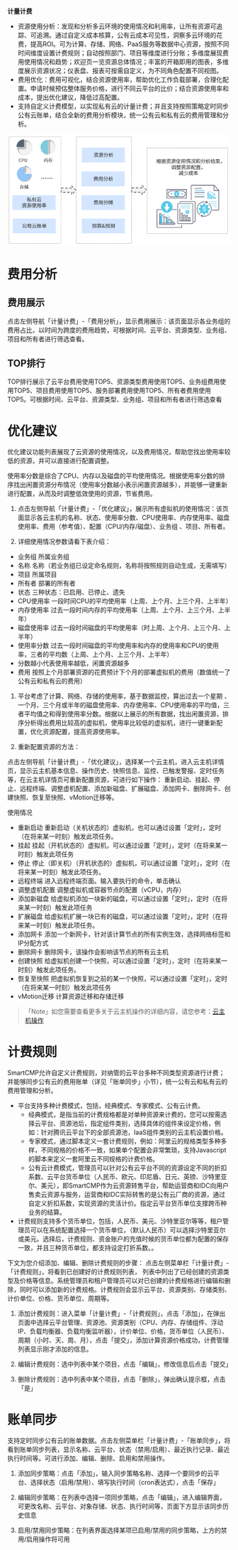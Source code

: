 **计量计费**

+ 资源使用分析：发现和分析多云环境的使用情况和利用率，让所有资源可追踪、可追溯。通过自定义成本核算，公有云成本可见性，洞察多云环境的花费，提高ROI。可为计算、存储、网络、PaaS服务等数据中心资源，按照不同时间维度设置计费规则；自动按照部门、项目等维度进行分账；多维度展现费用使用情况和趋势；欢迎页一览资源总体情况；丰富的开箱即用的图表，多维度展示资源状况；仪表盘、报表可按需自定义，为不同角色配置不同视图。
+ 费用优化：费用可视化，结合资源使用率，帮助优化工作负载部署，合理化配置。申请时候预估整体服务价格，进行不同云平台的比价；结合资源使用率和成本，提出优化建议，降低过高配置。
+ 支持自定义计费模型，以实现私有云的计量计费；并且支持按照策略定时同步公有云账单，结合全新的费用分析模块，统一公有云和私有云的费用管理和分析。

![计量计费](../../picture/Admin/计量计费.png)

# 费用分析

## 费用展示 

点击左侧导航「计量计费」-「费用分析」，显示费用展示：该页面显示各业务组的费用占比，以时间为跨度的费用趋势，可根据时间、云平台、资源类型、业务组、项目和所有者进行筛选查看。

## TOP排行

TOP排行展示了云平台费用使用TOP5、资源类型费用使用TOP5、业务组费用使用TOP5、项目费用使用TOP5、服务部署费用使用TOP5、所有者费用使用TOP5。可根据时间、云平台、资源类型、业务组、项目和所有者进行筛选查看

# 优化建议

优化建议功能列表展现了云资源的使用情况，以及费用情况，帮助您找出使用率较低的资源，并可以直接进行配置调整。

使用率分数是综合了CPU、内存以及磁盘的平均使用情况。根据使用率分数的排序找出闲置资源分布情况（使用率分数越小表示闲置资源越多），并能够一键重新进行配置，从而及时调整低效使用的资源，节省费用。

1.  点击左侧导航「计量计费」-「优化建议」，展示所有虚拟机的使用情况：该页面显示各云主机的名称、状态、使用率分数、CPU使用率、内存使用率、磁盘使用率、费用（参考值）、配置（CPU/内存/磁盘）、业务组
    、项目、所有者。

2.  详细使用情况参数请看下表介绍：

 + 业务组	所属业务组
 + 名称	名称（若业务组已设定命名规则，名称将按照规则自动生成，无需填写）
 + 项目	所属项目
 + 所有者	部署的所有者
 + 状态	三种状态：已启用、已停止、遗失
 + CPU使用率	一段时间CPU的平均使用率（上周、上个月、上三个月、上半年）
 + 内存使用率	过去一段时间内存的平均使用率（上周、上个月、上三个月、上半年）
 + 磁盘使用率	过去一段时间磁盘的平均使用率（时上周、上个月、上三个月、上半年）
 + 使用率分数	过去一段时间磁盘的平均使用率和内存的使用率和CPU的使用率，三者的平均数（上周、上个月、上三个月、上半年）
 + 分数越小代表使用率越低，闲置资源越多
 + 费用	按照上个月部署资源的花费预计下个月的部署虚拟机的费用（数值统一了公有云和私有云的费用）



1.  平台考虑了计算、网络、存储的使用率，基于数据监控，算出过去一个星期
    、一个月、三个月或半年的磁盘使用率、内存使用率、CPU使用率的平均值，三者平均值之和得到使用率分数。根据以上展示的所有数据，找出闲置资源，排序分析得出费用比较高的虚拟机，使用率比较低的虚拟机，进行一键重新配置，优化资源配置，提高资源使用率。

2.  重新配置资源的方法：

 点击左侧导航「计量计费」-「优化建议」，选择某一个云主机，进入云主机详情页，显示云主机基本信息、操作历史、快照信息、监控、已触发警报、定时任务等，在云主机详情页可重新配置资源，可进行如下操作：
 重新启动、挂起、停止、远程终端、调整虚机配置、添加新磁盘、扩展磁盘、添加网卡、删除网卡、创建快照、恢复至快照、vMotion迁移等。

  使用情况       
 
 + 重新启动       重新启动（关机状态的）虚拟机，也可以通过设置「定时」，定时（在将来某一时刻）触发此项任务。
 + 挂起           挂起（开机状态的）虚拟机，可以通过设置「定时」，定时（在将来某一时刻）触发此项任务
 + 停止           停止（即关机）（开机状态的）虚拟机，可以通过设置「定时」，定时（在将来某一时刻）触发此项任务。
 +   远程终端       进入远程终端页面。输入要执行的命令，单击确认
 +   调整虚机配置   调整虚拟机或容器节点的配置（vCPU，内存）
 +   添加新磁盘     给虚拟机添加一块新的磁盘，可以通过设置「定时」，定时（在将来某一时刻）触发此项任务
 +   扩展磁盘       给虚拟机扩展一块已有的磁盘，可以通过设置「定时」，定时（在将来某一时刻）触发此项任务。
 +   添加网卡       添加一个新网卡，针对该计算节点的所有实例生效，选择网络标签和IP分配方式
 +   删除网卡       删除网卡，该操作会影响该节点的所有云主机
 +   创建快照       给虚拟机创建一个快照，可以通过设置「定时」，定时（在将来某一时刻）触发此项任务。
 +   恢复至快照     把虚拟机恢复到之前的某一个快照，可以通过设置「定时」，定时（在将来某一时刻）触发此项任务
 +   vMotion迁移    计算资源迁移和存储迁移

>「Note」如您需要查看更多关于云主机操作的详细内容，请您参考：[云主机操作](https://cloudchef.github.io/doc/AdminDoc/06云资源的全生命周期管理/我的部署.html)

# 计费规则

SmartCMP允许自定义计费规则，对纳管的云平台多种不同类型资源进行计费；并能够同步公有云的费用账单（详见「账单同步」小节），统一公有云和私有云的费用管理和分析。

+ 平台支持多种计费模式，包括，经典模式、专家模式、公有云计费。
    + 经典模式，是指当前的计费规格都是对单种资源来计费的，您可以按需选择云平台、资源池后，指定组件类别，选择具体的组件来设定价格，例如：针对腾讯云平台下的全部资源池，IaaS组件类别的云主机设置价格。
    + 专家模式，通过脚本定义一套计费规则，例如：阿里云的规格类型多种多样，不同规格的价格不一致，如果单个配置会非常繁琐，支持Javascript的脚本来定义一套阿里云不同规格的计费价格。
    + 公有云计费模式，管理员可以针对公有云平台不同的资源设定不同的折扣系数、云平台货币单位（人民币、欧元、印尼盾、日元、英镑、沙特里亚尔、美元），即SmartCMP作为云资源转售平台，帮助运营商和IDC向用户售卖云资源与服务，运营商和IDC实际转售的是公有云厂商的资源，通过自定义折扣系数，实现资源的灵活计价。指定云平台货币单位支撑跨币种业务的结算。
+ 计费规则支持多个货币单位，包括，人民币、美元、沙特里亚尔等等，租户管理员可以在系统配置选择一个货币单位，（默认人民币）可以选择沙特里亚尔或美元。选择后，计费规则、资金账户的充值时候的货币单位都为配置的保存一致，并且三种货币单位，都支持设定打折系数。。

  

下文为您介绍添加、编辑、删除计费规则的步骤：
点击左侧菜单栏「计量计费」-「计费规则」，将看到已创建好的计费规则列表，  列表中列出了已经创建的资源类型及价格等信息。系统管理员和租户管理员可以对已创建的计费规格进行编辑和删除，同时可以添加新的计费规格。计费规则会显示云平台、资源类别、存储类别、计价单位、价格、货币单位、周期等。

1.  添加计费规则：进入菜单「计量计费」-「计费规则」，点击「添加」，在弹出页面中选择云平台管理、资源池、资源类别（CPU、内存、存储组件、浮动IP、负载均衡器、负载均衡监听器），计价单位、价格，货币单位（人民币）、周期（小时、天、周、月），点击「提交」，添加计算资源价格成功，计费管理列表显示刚才添加的信息。

2.  编辑计费规则：选中列表中某个项目，点击「编辑」，修改信息后点击「提交」

3.  删除计费规则：选中列表中某个项目，点击「删除」，弹出确认提示框，点击「是」

# 账单同步

支持定时同步公有云的账单数据。点击左侧菜单栏「计量计费」-「账单同步」，将看到账单同步列表，显示名称、云平台、状态（禁用/启用）、最近执行记录、最近执行时间等。可进行添加、编辑、删除、启用和禁用操作。

1.  添加同步策略：点击「添加」，输入同步策略名称、选择一个要同步的云平台、选择状态（启用/禁用）、填写执行时间（cron表达式），点击「保存」

2.  编辑同步策略：在列表中选择一项同步策略，点击「编辑」，进入编辑界面，可更改名称、云平台、对象存储、状态、执行时间等，页面下方显示该同步历史信息

3.  启用/禁用同步策略：在列表界面选择某项已启用/禁用的同步策略，上方的禁用/启用操作将可用
